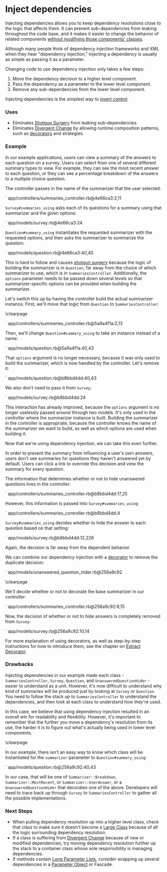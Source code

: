 # Inject dependencies

Injecting dependencies allows you to keep dependency resolutions close to the
logic that affects them. It can prevent sub-dependencies from leaking throughout
the code base, and it makes it easier to change the behavior of related
components [without modifying those components'
classes](#open-closed-principle).

Although many people think of dependency injection frameworks and XML when they
hear "dependency injection," injecting a dependency is usually as simple as
passing it as a parameter.

Changing code to use dependency injection only takes a few steps:

1. Move the dependency decision to a higher level component.
2. Pass the dependency as a parameter to the lower level component.
3. Remove any sub-dependencies from the lower level component.

Injecting dependencies is the simplest way to [invert
control](#dependency-inversion-principle).

### Uses

* Eliminates [Shotgun Surgery](#shotgun-surgery) from leaking sub-dependencies.
* Eliminates [Divergent Change](#divergent-change) by allowing runtime
  composition patterns, such as [decorators](#extract-decorator) and strategies.

### Example

In our example applications, users can view a summary of the answers to each
question on a survey. Users can select from one of several different summary
types to view. For example, they can see the most recent answer to each
question, or they can see a percentage breakdown of the answers to a multiple
choice question.

The controller passes in the name of the summarizer that the user selected:

` app/controllers/summaries_controller.rb@4e66ca3:2,11

`Survey#summaries_using` asks each of its questions for a summary using that
summarizer and the given options:

` app/models/survey.rb@4e66ca3:24

`Question#summary_using` instantiates the requested summarizer with the
requested options, and then asks the summarizer to summarize the question:

` app/models/question.rb@4e66ca3:40,45

This is hard to follow and causes [shotgun surgery](#shotgun-surgery) because
the logic of building the summarizer is in `Question`, far away from the choice
of which summarizer to use, which is in `SummariesController`. Additionally, the
`options` parameter needs to be passed down several levels so that
summarizer-specific options can be provided when building the summarizer.

Let's switch this up by having the controller build the actual summarizer
instance. First, we'll move that logic from `Question` to `SummariesController`:

\clearpage

` app/controllers/summaries_controller.rb@5a9a4f1a:2,13

Then, we'll change `Question#summary_using` to take an instance instead of a
name:

` app/models/question.rb@5a9a4f1a:40,43

That `options` argument is no longer necessary, because it was only used to
build the summarizer, which is now handled by the controller. Let's remove it:

` app/models/question.rb@b8bbd4dd:40,43

We also don't need to pass it from `Survey`:

` app/models/survey.rb@b8bbd4dd:24

This interaction has already improved, because the `options` argument is no
longer uselessly passed around through two models. It's only used in the
controller where the summarizer instance is built. Building the summarizer in
the controller is appropriate, because the controller knows the name of the
summarizer we want to build, as well as which options are used when building it.

Now that we're using dependency injection, we can take this even further.

In order to prevent the summary from influencing a user's own answers, users
don't see summaries for questions they haven't answered yet by default. Users
can click a link to override this decision and view the summary for every
question.

The information that determines whether or not to hide unanswered questions
lives in the controller:

` app/controllers/summaries_controller.rb@b8bbd4dd:17,25

However, this information is passed into `Survey#summaries_using`:

` app/controllers/summaries_controller.rb@b8bbd4dd:4

`Survey#summaries_using` decides whether to hide the answer to each question
based on that setting:

` app/models/survey.rb@b8bbd4dd:12,226

Again, the decision is far away from the dependent behavior.

We can combine our dependency injection with a [decorator](#extract-decorator)
to remove the duplicate decision:

` app/models/unanswered_question_hider.rb@256a9c92

\clearpage

We'll decide whether or not to decorate the base summarizer in our controller:

` app/controllers/summaries_controller.rb@256a9c92:9,15

Now, the decision of whether or not to hide answers is completely removed from
`Survey`:

` app/models/survey.rb@256a9c92:10,14

For more explanation of using decorators, as well as step-by-step instructions
for how to introduce them, see the chapter on [Extract
Decorator](#extract-decorator).

### Drawbacks

Injecting dependencies in our example made each class - `SummariesController`,
`Survey`, `Question`, and `UnansweredQuestionHider` - easier to understand as a
unit. However, it's now difficult to understand why kind of summaries will be
produced just by looking at `Survey` or `Question`. You need to follow the stack
up to `SummariesController` to understand the dependencies, and then look at
each class to understand how they're used.

In this case, we believe that using dependency injection resulted in an overall
win for readability and flexibility. However, it's important to remember that
the further you move a dependency's resolution from its use, the harder it is to
figure out what's actually being used in lower level components.

\clearpage

In our example, there isn't an easy way to know which class will be instantiated
for the `summarizer` parameter to `Question#summary_using`:

` app/models/question.rb@256a9c92:40,43

In our case, that will be one of `Summarizer::Breakdown`,
`Summarizer::MostRecent`, or `Summarizer::UserAnswer`, or a
`UnansweredQuestionHider` that decorates one of the above. Developers will need
to trace back up through `Survey` to `SummariesController` to gather all the
possible implementations.

### Next Steps

* When pulling dependency resolution up into a higher level class, check that
  class to make sure it doesn't become a [Large Class](#large-class) because of
  all the logic surrounding dependency resolution.
* If a class is suffering from [Divergent Change](#divergent-change) because of
  new or modified dependencies, try moving dependency resolution further up the
  stack to a container class whose sole responsibility is managing dependencies.
* If methods contain [Long Parameter Lists](#long-parameter-list), consider
  wrapping up several dependencies in a [Parameter
  Object](#introduce-parameter-object) or Fascade.
